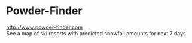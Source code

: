 # Powder-Finder

http://www.powder-finder.com    
See a map of ski resorts with predicted snowfall amounts for next 7 days
